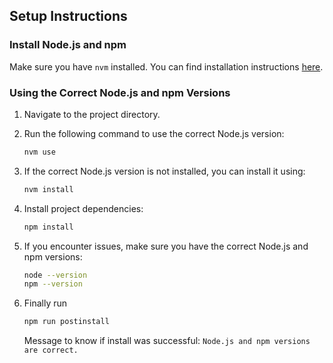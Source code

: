 ## Setup Instructions

### Install Node.js and npm

Make sure you have `nvm` installed. You can find installation instructions [here](https://github.com/nvm-sh/nvm#install--update-script).

### Using the Correct Node.js and npm Versions

1. Navigate to the project directory.
2. Run the following command to use the correct Node.js version:

   ```sh
   nvm use
   ```

3. If the correct Node.js version is not installed, you can install it using:

   ```sh
   nvm install
   ```

4. Install project dependencies:

   ```sh
   npm install
   ```

5. If you encounter issues, make sure you have the correct Node.js and npm versions:

   ```sh
   node --version
   npm --version
   ```

6. Finally run

   ```sh
   npm run postinstall
   ```

   Message to know if install was successful: `Node.js and npm versions are correct.`

